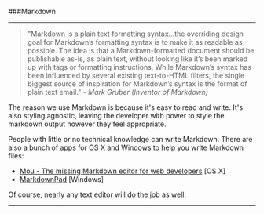 ###Markdown

----------

>"Markdown is a plain text formatting syntax...the overriding design goal for Markdown’s formatting syntax is to make it as readable as possible. The idea is that a Markdown-formatted document should be publishable as-is, as plain text, without looking like it’s been marked up with tags or formatting instructions. While Markdown’s syntax has been influenced by several existing text-to-HTML filters, the single biggest source of inspiration for Markdown’s syntax is the format of plain text email." *- Mark Gruber (Inventor of Markdown)*

The reason we use Markdown is because it's easy to read and write. It's also styling agnostic, leaving the developer with power to style the markdown output however they feel appropriate.

People with little or no technical knowledge can write Markdown. There are also a bunch of apps for OS X and Windows to help you write Markdown files:

 - [Mou - The missing Markdown editor for web developers](http://mouapp.com/) [OS X]
 - [MarkdownPad](http://markdownpad.com/) [Windows]

Of course, nearly any text editor will do the job as well.

----------
